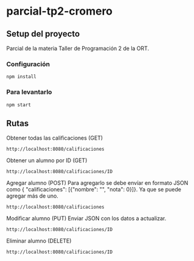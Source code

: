 # parcial-tp2-cromero

## Setup del proyecto
Parcial de la materia Taller de Programación 2 de la ORT.
### Configuración 
```
npm install
```
### Para levantarlo
```
npm start
```
## Rutas
Obtener todas las calificaciones (GET)
```
http://localhost:8080/calificaciones
```
Obtener un alumno por ID (GET)
```
http://localhost:8080/calificaciones/ID
```
Agregar alumno (POST) Para agregarlo se debe envíar en formato JSON como { "calificaciones": [{"nombre": "", "nota": 0}]}. Ya que se puede agregar más de uno.
```
http://localhost:8080/calificaciones
```
Modificar alumno (PUT) Enviar JSON con los datos a actualizar.
```
http://localhost:8080/calificaciones/ID
```
Eliminar alumno (DELETE) 
```
http://localhost:8080/calificaciones/ID
```